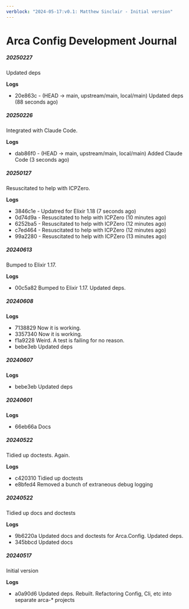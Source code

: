 ```yaml
---
verblock: "2024-05-17:v0.1: Matthew Sinclair - Initial version"
---
```


# Arca Config Development Journal

##### 20250227

Updated deps

**Logs**

* 20e863c - (HEAD -> main, upstream/main, local/main) Updated deps (88 seconds ago) <Matthew Sinclair>

##### 20250226

Integrated with Claude Code.

**Logs**

* dab86f0 - (HEAD -> main, upstream/main, local/main) Added Claude Code (3 seconds ago) <Matthew Sinclair>

##### 20250127

Resuscitated to help with ICPZero.

**Logs**

* 3846c1e - Updatred for Elixir 1.18 (7 seconds ago) <Matthew Sinclair>
* 0d74d9a - Resuscitated to help with ICPZero (10 minutes ago) <Matthew Sinclair>
* 6252ba5 - Resuscitated to help with ICPZero (12 minutes ago) <Matthew Sinclair>
* c7ed464 - Resuscitated to help with ICPZero (12 minutes ago) <Matthew Sinclair>
* 99a2280 - Resuscitated to help with ICPZero (13 minutes ago) <Matthew Sinclai>

##### 20240613

Bumped to Elixir 1.17.

**Logs**

* 00c5a82 Bumped to Elixir 1.17. Updated deps.

##### 20240608

**Logs**

* 7138829 Now it is working.
* 3357340 Now it is working.
* f1a9228 Weird. A test is failing for no reason.
* bebe3eb Updated deps

##### 20240607

**Logs**

* bebe3eb Updated deps

##### 20240601

**Logs**

* 66eb66a Docs

##### 20240522

Tidied up doctests. Again.

**Logs**

* c420310 Tidied up doctests
* e8bfed4 Removed a bunch of extraneous debug logging

##### 20240522

Tidied up docs and doctests

**Logs**

* 9b6220a Updated docs and doctests for Arca.Config. Updated deps.
* 345bbcd Updated docs

##### 20240517

Initial version

**Logs**

* a0a90d6 Updated deps. Rebuilt. Refactoring Config, Cli, etc into separate arca-* projects
